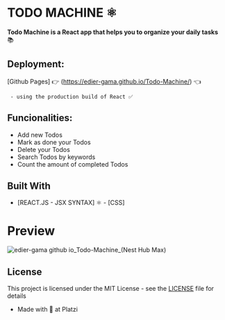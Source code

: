 # TODO MACHINE ⚛️

**Todo Machine is a React app that helps you to organize your daily tasks** 📚

## Deployment:

[Github Pages] 👉 (https://edier-gama.github.io/Todo-Machine/) 👈
```
 - using the production build of React ✅
```

## Funcionalities:

- Add new Todos
- Mark as done your Todos
- Delete your Todos
- Search Todos by keywords
- Count the amount of completed Todos

## Built With

* [REACT.JS - JSX SYNTAX] ⚛️ - [CSS] 

# Preview
![edier-gama github io_Todo-Machine_(Nest Hub Max)](https://user-images.githubusercontent.com/96151177/204606458-342bb75a-24eb-45d6-a8b5-d1871547ed13.png)

## License

This project is licensed under the MIT License - see the [LICENSE](LICENSE) file for details

* Made with 💚 at Platzi
